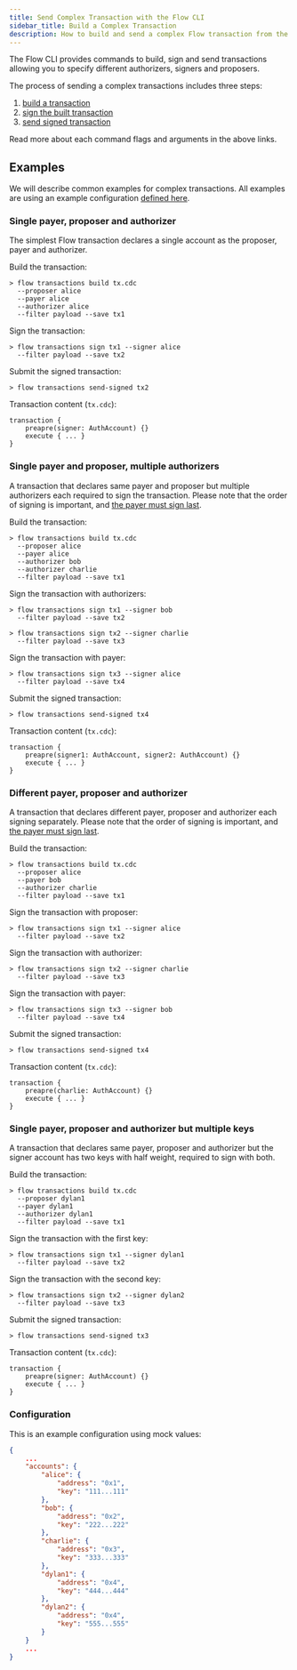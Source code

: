 ```yaml
---
title: Send Complex Transaction with the Flow CLI
sidebar_title: Build a Complex Transaction
description: How to build and send a complex Flow transaction from the command line
---
```


The Flow CLI provides commands to build, sign and send transactions allowing you to specify different authorizers, signers and proposers.  

The process of sending a complex transactions includes three steps:
1. [build a transaction](/build-transactions/)
2. [sign the built transaction](/sign-transaction/)
3. [send signed transaction](/send-signed-transactions/)

Read more about each command flags and arguments in the above links.

## Examples
We will describe common examples for complex transactions. All examples are using an example configuration [defined here]().

### Single payer, proposer and authorizer
The simplest Flow transaction declares a single account as the proposer, payer and authorizer.

Build the transaction:
```shell
> flow transactions build tx.cdc 
  --proposer alice 
  --payer alice 
  --authorizer alice 
  --filter payload --save tx1
```
Sign the transaction:
```shell
> flow transactions sign tx1 --signer alice 
  --filter payload --save tx2
```
Submit the signed transaction:
```shell
> flow transactions send-signed tx2
```
Transaction content (`tx.cdc`):
```
transaction {
    preapre(signer: AuthAccount) {}
    execute { ... }
}
```

### Single payer and proposer, multiple authorizers
A transaction that declares same payer and proposer but multiple authorizers each required to sign the transaction. Please note that the order of signing is important, and [the payer must sign last](https://docs.onflow.org/concepts/transaction-signing/#payer-signs-last).

Build the transaction:
```shell
> flow transactions build tx.cdc 
  --proposer alice
  --payer alice
  --authorizer bob
  --authorizer charlie 
  --filter payload --save tx1
```
Sign the transaction with authorizers:
```shell
> flow transactions sign tx1 --signer bob
  --filter payload --save tx2
```
```shell
> flow transactions sign tx2 --signer charlie
  --filter payload --save tx3
```
Sign the transaction with payer:
```shell
> flow transactions sign tx3 --signer alice
  --filter payload --save tx4
```
Submit the signed transaction:
```shell
> flow transactions send-signed tx4
```
Transaction content (`tx.cdc`):
```
transaction {
    preapre(signer1: AuthAccount, signer2: AuthAccount) {}
    execute { ... }
}
```

### Different payer, proposer and authorizer
A transaction that declares different payer, proposer and authorizer each signing separately. 
Please note that the order of signing is important, and [the payer must sign last](https://docs.onflow.org/concepts/transaction-signing/#payer-signs-last).  

Build the transaction:
```shell
> flow transactions build tx.cdc 
  --proposer alice 
  --payer bob 
  --authorizer charlie 
  --filter payload --save tx1
```
Sign the transaction with proposer:
```shell
> flow transactions sign tx1 --signer alice 
  --filter payload --save tx2
```
Sign the transaction with authorizer:
```shell
> flow transactions sign tx2 --signer charlie 
  --filter payload --save tx3
```
Sign the transaction with payer:
```shell
> flow transactions sign tx3 --signer bob 
  --filter payload --save tx4
```
Submit the signed transaction:
```shell
> flow transactions send-signed tx4
```
Transaction content (`tx.cdc`):
```
transaction {
    preapre(charlie: AuthAccount) {}
    execute { ... }
}
```

### Single payer, proposer and authorizer but multiple keys
A transaction that declares same payer, proposer and authorizer but the signer account has two keys with half weight, required to sign with both.


Build the transaction:
```shell
> flow transactions build tx.cdc 
  --proposer dylan1 
  --payer dylan1
  --authorizer dylan1 
  --filter payload --save tx1
```
Sign the transaction with the first key:
```shell
> flow transactions sign tx1 --signer dylan1 
  --filter payload --save tx2
```
Sign the transaction with the second key:
```shell
> flow transactions sign tx2 --signer dylan2 
  --filter payload --save tx3
```
Submit the signed transaction:
```shell
> flow transactions send-signed tx3
```
Transaction content (`tx.cdc`):
```
transaction {
    preapre(signer: AuthAccount) {}
    execute { ... }
}
```

### Configuration
This is an example configuration using mock values:
```json
{
    ... 
    "accounts": {
        "alice": {
            "address": "0x1",
            "key": "111...111"
        },
        "bob": {
            "address": "0x2",
            "key": "222...222"
        },
        "charlie": {
            "address": "0x3",
            "key": "333...333"
        },
        "dylan1": {
            "address": "0x4",
            "key": "444...444"
        },
        "dylan2": {
            "address": "0x4",
            "key": "555...555"
        }
    }
    ...
}
```